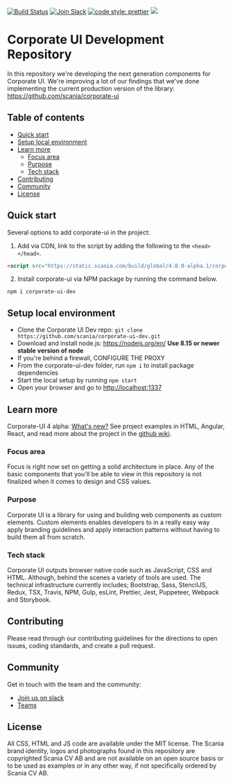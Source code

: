 [![Build Status](https://travis-ci.com/scania/corporate-ui-dev.svg?branch=master)](https://travis-ci.com/scania/corporate-ui-dev)
[![Join Slack](https://img.shields.io/badge/slack-join-%23dd3072.svg)](https://join.slack.com/t/corporate-ui/shared_invite/enQtNTI4NzMzOTQ3NTg4LTI1OGNhZGE2OTY0NzUwYzExMTJmMTQ2NjcxOTdkMjc0NDhlM2JlYTEyODY2ODJjYzUxNmYxNzhhMTQ5MDhmOWQ)
[![code style: prettier](https://img.shields.io/badge/code_style-prettier-ff69b4.svg?style=flat-square)](https://github.com/prettier/prettier)
![](https://img.shields.io/github/license/scania/corporate-ui-dev.svg?style=flat)

# Corporate UI Development Repository

In this repository we're developing the next generation components for Corporate UI. We're improving a lot of our findings that we've done implementing the current production version of the library: https://github.com/scania/corporate-ui

## Table of contents

- [Quick start](#quick-start)
- [Setup local environment](#setup-local-environment)
- [Learn more](#learn-more)
  - [Focus area](#focus-area)
  - [Purpose](#purpose)
  - [Tech stack](#tech-stack)
- [Contributing](#contributing)
- [Community](#community)
- [License](#license)

## Quick start

Several options to add corporate-ui in the project: 

1. Add via CDN, link to the script by adding the following to the `<head></head>`.

```html
<script src="https://static.scania.com/build/global/4.0.0-alpha.1/corporate-ui.js"></script>
```

2. Install corporate-ui via NPM package by running the command below.

```
npm i corporate-ui-dev
```

## Setup local environment

- Clone the Corporate UI Dev repo: `git clone https://github.com/scania/corporate-ui-dev.git`
- Download and install node.js: https://nodejs.org/en/
   **Use 8.15 or newer stable version of node**
- If you're behind a firewall, CONFIGURE THE PROXY
- From the corporate-ui-dev folder, run `npm i` to install package dependencies
- Start the local setup by running `npm start`
- Open your browser and go to [http://localhost:1337](http://localhost:1337)

## Learn more

Corporate-UI 4 alpha: [What's new?](https://github.com/scania/corporate-ui-dev/releases/tag/4.0.0-alpha)
See project examples in HTML, Angular, React, and read more about the project in the [github wiki](https://github.com/scania/corporate-ui-dev/wiki). 

### Focus area

Focus is right now set on getting a solid architecture in place. Any of the basic components that you'll be able to view in this repository is not finalized when it comes to design and CSS values.

### Purpose

Corporate UI is a library for using and building web components as custom elements. Custom elements enables developers to in a really easy way apply branding guidelines and apply interaction patterns without having to build them all from scratch.

### Tech stack

Corporate UI outputs browser native code such as JavaScript, CSS and HTML. Although, behind the scenes a variety of tools are used. The technical infrastructure currently includes; Bootstrap, Sass, StencilJS, Redux, TSX, Travis, NPM, Gulp, esLint, Prettier, Jest, Puppeteer, Webpack and Storybook.

## Contributing

Please read through our contributing guidelines for the directions to open issues, coding standards, and create a pull request.

## Community

Get in touch with the team and the community:
- [Join us on slack](https://join.slack.com/t/corporate-ui/shared_invite/enQtNTI4NzMzOTQ3NTg4LTI1OGNhZGE2OTY0NzUwYzExMTJmMTQ2NjcxOTdkMjc0NDhlM2JlYTEyODY2ODJjYzUxNmYxNzhhMTQ5MDhmOWQ)
- [Teams](https://teams.microsoft.com/l/team/19%3a1257007a64d44c64954acca27a9d4b46%40thread.skype/conversations?groupId=79f9bfeb-73e2-424d-9477-b236191ece5e&tenantId=3bc062e4-ac9d-4c17-b4dd-3aad637ff1ac)


## License

All CSS, HTML and JS code are available under the MIT license. The Scania brand identity, logos and photographs found in this repository are copyrighted Scania CV AB and are not available on an open source basis or to be used as examples or in any other way, if not specifically ordered by Scania CV AB.
